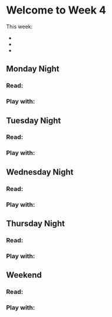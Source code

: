 # Welcome to Week 4

This week:

* 
* 
* 

## Monday Night

### Read:

### Play with:

## Tuesday Night

### Read:

### Play with:

## Wednesday Night

### Read:

### Play with:

## Thursday Night

### Read:

### Play with:

## Weekend

### Read:

### Play with: